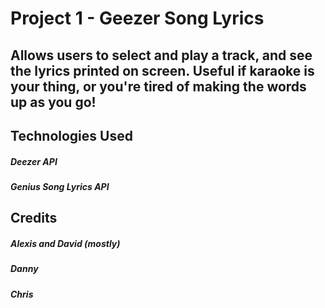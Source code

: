 # Project 1 - Geezer Song Lyrics

## Allows users to select and play a track, and see the lyrics printed on screen. Useful if karaoke is your thing, or you're tired of making the words up as you go!

## Technologies Used
##### Deezer API
##### Genius Song Lyrics API


## Credits
##### Alexis and David (mostly)
##### Danny
##### Chris
